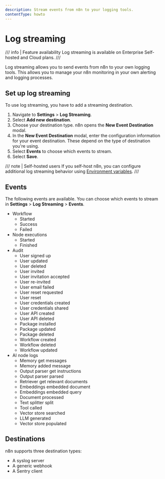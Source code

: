 ```yaml
---
description: Stream events from n8n to your logging tools.
contentType: howto
---
```


# Log streaming

/// info | Feature availability
Log streaming is available on Enterprise Self-hosted and Cloud plans.
///

Log streaming allows you to send events from n8n to your own logging tools. This allows you to manage your n8n monitoring in your own alerting and logging processes.

## Set up log streaming

To use log streaming, you have to add a streaming destination.

1. Navigate to **Settings** > **Log Streaming**.
2. Select **Add new destination**.
3. Choose your destination type. n8n opens the **New Event Destination** modal.
4. In the **New Event Destination** modal, enter the configuration information for your event destination. These depend on the type of destination you're using.
5. Select **Events** to choose which events to stream.
6. Select **Save**.

/// note | Self-hosted users
If you self-host n8n, you can configure additional log streaming behavior using [Environment variables](/hosting/environment-variables/environment-variables/#log-streaming).
///
## Events

The following events are available. You can choose which events to stream in **Settings** > **Log Streaming** > **Events**.

* Workflow
	* Started
	* Success
	* Failed
* Node executions
	* Started
	* Finished
* Audit
	* User signed up
	* User updated
	* User deleted
	* User invited
	* User invitation accepted
	* User re-invited
	* User email failed
	* User reset requested
	* User reset
	* User credentials created
	* User credentials shared
	* User API created
	* User API deleted
	* Package installed
	* Package updated
	* Package deleted
	* Workflow created
	* Workflow deleted
	* Workflow updated
* AI node logs
	* Memory get messages
	* Memory added message
	* Output parser get instructions
	* Output parser parsed
	* Retriever get relevant documents
	* Embeddings embedded document
	* Embeddings embedded query
	* Document processed
	* Text splitter split
	* Tool called
	* Vector store searched
	* LLM generated
	* Vector store populated

## Destinations

n8n supports three destination types:

* A syslog server
* A generic webhook
* A Sentry client
